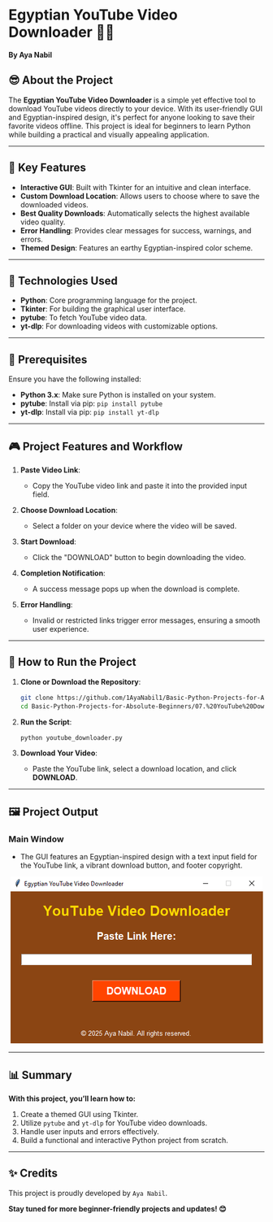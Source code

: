 # Egyptian YouTube Video Downloader 🔗🎥

**By Aya Nabil**

## 😎 About the Project

The **Egyptian YouTube Video Downloader** is a simple yet effective tool to download YouTube videos directly to your device. With its user-friendly GUI and Egyptian-inspired design, it's perfect for anyone looking to save their favorite videos offline. This project is ideal for beginners to learn Python while building a practical and visually appealing application.

---

## 🌟 Key Features

- **Interactive GUI**: Built with Tkinter for an intuitive and clean interface.
- **Custom Download Location**: Allows users to choose where to save the downloaded videos.
- **Best Quality Downloads**: Automatically selects the highest available video quality.
- **Error Handling**: Provides clear messages for success, warnings, and errors.
- **Themed Design**: Features an earthy Egyptian-inspired color scheme.

---

## 🔧 Technologies Used

- **Python**: Core programming language for the project.
- **Tkinter**: For building the graphical user interface.
- **pytube**: To fetch YouTube video data.
- **yt-dlp**: For downloading videos with customizable options.

---

## 🚪 Prerequisites

Ensure you have the following installed:

- **Python 3.x**: Make sure Python is installed on your system.
- **pytube**: Install via pip: `pip install pytube`
- **yt-dlp**: Install via pip: `pip install yt-dlp`

---

## 🎮 Project Features and Workflow

1. **Paste Video Link**:
   - Copy the YouTube video link and paste it into the provided input field.

2. **Choose Download Location**:
   - Select a folder on your device where the video will be saved.

3. **Start Download**:
   - Click the "DOWNLOAD" button to begin downloading the video.

4. **Completion Notification**:
   - A success message pops up when the download is complete.

5. **Error Handling**:
   - Invalid or restricted links trigger error messages, ensuring a smooth user experience.

---

## 🔄 How to Run the Project

1. **Clone or Download the Repository**:

   ```bash
   git clone https://github.com/1AyaNabil1/Basic-Python-Projects-for-Absolute-Beginners.git
   cd Basic-Python-Projects-for-Absolute-Beginners/07.%20YouTube%20Downloader
   ```

2. **Run the Script**:

   ```bash
   python youtube_downloader.py
   ```

3. **Download Your Video**:
   - Paste the YouTube link, select a download location, and click **DOWNLOAD**.

---

## 🖼 Project Output

### Main Window

- The GUI features an Egyptian-inspired design with a text input field for the YouTube link, a vibrant download button, and footer copyright.

<p align="center">
  <img src="img/image.png" alt="Main Window">
</p>

---

## 📊 Summary

**With this project, you’ll learn how to:**

1. Create a themed GUI using Tkinter.
2. Utilize `pytube` and `yt-dlp` for YouTube video downloads.
3. Handle user inputs and errors effectively.
4. Build a functional and interactive Python project from scratch.

---

## ✨ Credits

This project is proudly developed by `Aya Nabil`.

**Stay tuned for more beginner-friendly projects and updates! 😊**
